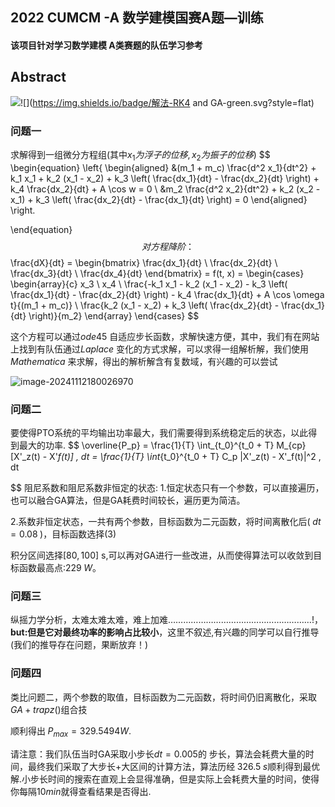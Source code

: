## 2022 CUMCM -A 数学建模国赛A题—训练

#### 该项目针对学习数学建模 A类赛题的队伍学习参考

## Abstract

 ![](https://img.shields.io/badge/模型-常微分方程组-blue.svg?style=flat)![](https://img.shields.io/badge/解法-RK4 and GA-green.svg?style=flat)

### 问题一

求解得到一组微分方程组(其中$x_1为浮子的位移,x_2为振子的位移$)
$$
\begin{equation}
\left\{
\begin{aligned}
    &(m_1 + m_c) \frac{d^2 x_1}{dt^2} + k_1 x_1 + k_2 (x_1 - x_2) + k_3 \left( \frac{dx_1}{dt} - \frac{dx_2}{dt} \right) + k_4 \frac{dx_2}{dt} + A \cos w = 0 \\
    &m_2 \frac{d^2 x_2}{dt^2} + k_2 (x_2 - x_1) + k_3 \left( \frac{dx_2}{dt} - \frac{dx_1}{dt} \right) = 0
\end{aligned}
\right.

\end{equation}
$$
对方程降阶：
$$
\frac{dX}{dt} =
\begin{bmatrix}
    \frac{dx_1}{dt} \\
    \frac{dx_2}{dt} \\
    \frac{dx_3}{dt} \\
    \frac{dx_4}{dt}
\end{bmatrix}
= f(t, x) =
\begin{cases}
    \begin{array}{c} 
            x_3 \\
            x_4 \\
            \frac{-k_1 x_1 - k_2 (x_1 - x_2) - k_3 \left( \frac{dx_1}{dt} - \frac{dx_2}{dt} \right) - k_4 \frac{dx_1}{dt} + A \cos \omega t}{(m_1 + m_c)} \\
            \frac{k_2 (x_1 - x_2) + k_3 \left( \frac{dx_2}{dt} - \frac{dx_1}{dt} \right)}{m_2}
    \end{array}
\end{cases}
$$


这个方程可以通过$ode45\text{ 自适应步长函数，求解快速方便}$，其中，我们有在网站上找到有队伍通过$Laplace \text{ 变化}$的方式求解，可以求得一组解析解，我们使用$Mathematica$ 来求解，得出的解析解含有复数域，有兴趣的可以尝试

![image-20241112180026970](C:/Users/Mr.yin/AppData/Roaming/Typora/typora-user-images/image-20241112180026970.png)

### 问题二

要使得PTO系统的平均输出功率最大，我们需要得到系统稳定后的状态，以此得到最大的功率.
$$
\overline{P_p} = \frac{1}{T} \int_{t_0}^{t_0 + T} M_{cp} [X'_z(t) - X'_f(t)] \, dt
= \frac{1}{T} \int_{t_0}^{t_0 + T} C_p |X'_z(t) - X'_f(t)|^2 \, dt
$$
阻尼系数和阻尼系数非恒定的状态:
1.恒定状态只有一个参数，可以直接遍历，也可以融合GA算法，但是GA耗费时间较长，遍历更为简洁。

2.系数非恒定状态，一共有两个参数，目标函数为二元函数，将时间离散化后($\;dt=0.08\;$)，目标函数选择$(3)$

积分区间选择$[80,100]$ s,可以再对GA进行一些改进，从而使得算法可以收敛到目标函数最高点:$229\; W$。

### 问题三

纵摇力学分析，太难太难太难，难上加难…………………………………………………!，**but:但是它对最终功率的影响占比较小**，这里不叙述,有兴趣的同学可以自行推导(我们的推导存在问题，果断放弃！)

### 问题四

类比问题二，两个参数的取值，目标函数为二元函数，将时间仍旧离散化，采取$GA+trapz()\text{组合技}$

顺利得出$\;P_{max}=329.5494W$.

请注意：我们队伍当时GA采取小步长$dt=0.005$的 步长，算法会耗费大量的时间，最终我们采取了$\text{大步长+大区间}$的计算方法，算法历经$\;326.5\;s$顺利得到最优解.小步长时间的搜索在直观上会显得准确，但是实际上会耗费大量的时间，使得你每隔$10min$就得查看结果是否得出. 

